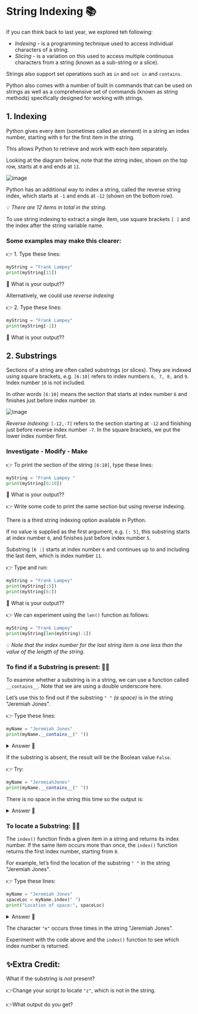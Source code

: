 # String Indexing 📚
If you can think back to last year, we explored teh following:

- _Indexing_ - is a programming technique used to access individual characters of a string.
- _Slicing_  - is a variation on this used to access multiple continuous characters from a string (known as a sub-string or a slice).

Strings also support set operations such as `in` and `not in` and `contains`.

Python also comes with a number of built in commands that can be used on strings as well as a comprehensive set of commands (known as string methods) specifically designed for 
working with strings.

## 1. Indexing
Python gives every item (sometimes called an element) in a 
string an index number, starting with `0` for the first item in the string. 

This allows Python to retrieve and work with each item separately.

Looking at the diagram below, note that the string index, 
shown on the top row, starts at `0` and ends at `11`. 

![image](https://github.com/user-attachments/assets/a46291ed-7b3f-4b89-bae5-75a9e9d80534)

Python has an additional way to index a string, called the reverse string index, which starts at ``-1`` and ends at ``-12`` (shown on the bottom row). 

💡 _There are 12 items in total in the string._

To use string indexing to extract a single item, use square 
brackets `[ ]` and the index after the string variable name. 

### Some examples may make this clearer:

👉 1. Type these lines:
````py
myString = "Frank Lampey"
print(myString[11])
````
🤔 What is your output??

Alternatively, we could use _reverse indexing_

👉 2. Type these lines:
````py
myString = "Frank Lampey"
print(myString[-1])
````
🤔 What is your output??

## 2. Substrings
Sections of a string are often called substrings (or slices). 
They are indexed using square brackets, e.g. ``[6:10]`` refers to index numbers ``6, 7, 8,`` and ``9``. 
Index number ``10`` is not included. 

In other words ``[6:10]`` means the section that starts 
at index number ``6`` and finishes just before index number ``10``.

![image](https://github.com/user-attachments/assets/f59cf336-4a39-4a1d-8820-5af6afa34c28)


_Reverse indexing_: ``[-12,-7]`` refers to the section starting at ``-12`` and finishing just before reverse index number ``-7``. In the square brackets, we put the lower index number first.

### Investigate - Modify - Make
  
👉 To print the section of the string ``[6:10]``, type these lines:
````py
myString = "Frank Lampey "
print(myString[6:10])
````
🤔 What is your output??

👉 Write some code to print the same section but using 
reverse indexing.

There is a third string indexing option available in Python. 

If no value is supplied as the first argument, e.g. ``[: 5]``, this substring starts at index number ``0``, and finishes just before index number ``5``. 

Substring ``[6 :]`` starts at index number ``6`` and continues up to and including the last item, which is index number ``11``.

👉 Type and run:
````py
myString = "Frank Lampey"
print(myString[:5])
print(myString[6:])
````
🤔 What is your output??

👉 We can experiment using the ``len()`` function as follows:
````py
myString = "Frank Lampey"
print(myString[len(myString)-1])
````


💡 _Note that the index number for the last string item is one 
less than the value of the length of the string._

### To find if a Substring is present: 🕵️‍♂️
To examine whether a substring is in a string, we can use a 
function called ``__contains__``. Note that we are using a 
double underscore here.

Let’s use this to find out if the substring ``" "`` _(a space)_ is in the string "Jeremiah Jones". 

👉 Type these lines:
````py
myName = "Jeremiah Jones"
print(myName.__contains__(" "))
````
<details> 
  <summary> Answer 👀</summary>
  
  The output is the Boolean value ``True`` because the substring is present.
</details>

If the substring is absent, the result will be the Boolean value ``False``. 

👉 Try:

````py
myName = "JeremiahJones"
print(myName.__contains__(" "))
````
There is no space in the string this time so the output is:

<details> 
  <summary> Answer 👀</summary>

  `FALSE`
  
</details>

### To locate a Substring: 🕵️‍♂️

The ``index()`` function finds a given item in a string and returns its index number. If the same item occurs more than once, the ``index()`` function returns the first index number, starting from ``0``.

For example, let’s find the location of the substring ``" "`` in the string "Jeremiah Jones". 

👉 Type these lines:
````py
myName = "Jeremiah Jones"
spaceLoc = myName.index(" ")
print("Location of space:", spaceLoc)
````
<details> 
  <summary> Answer 👀</summary>

The index number for the substring ``" "`` is ``8``. 

This value is assigned to the variable ``spaceLoc``.
  
  
</details>

The character ``"e"`` occurs three times in the string "Jeremiah Jones". 

Experiment with the code above and the ``index()`` function to see which index number is 
returned.

## ✨Extra Credit:

What if the substring is _not_ present?

👉Change your script to locate ``"z"``, which is not in the string. 

👉What output do you get?



